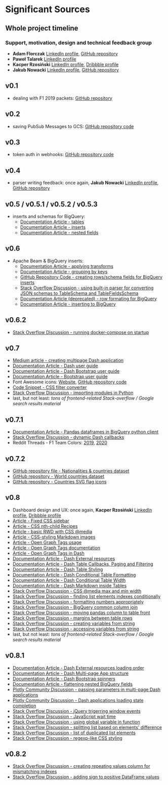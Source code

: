 # Significant Sources
## Whole project timeline
### Support, motivation, design and technical feedback group
- **Adam Florczak** [LinkedIn profile](https://www.linkedin.com/in/adam-florczak-4379b692/), [GitHub repository](https://github.com/aqum)
- **Paweł Talarek** [LinkedIn profile](https://www.linkedin.com/in/pawe%C5%82-talarek-a5501012b/)
- **Kacper Rzosiński** [LinkedIn profile](https://www.linkedin.com/in/gathspar/), [Dribbble profile](https://dribbble.com/gathspar)
- **Jakub Nowacki** [LinkedIn profile](https://www.linkedin.com/in/jakubnowacki/), [GitHub repository](https://github.com/jsnowacki)
## v0.1 
- dealing with F1 2019 packets: [GitHub repository](https://gitlab.com/reddish/f1-2019-telemetry)
## v0.2
- saving PubSub Messages to GCS: [GitHub repository code](https://github.com/GoogleCloudPlatform/python-docs-samples/blob/master/pubsub/streaming-analytics/PubSubToGCS.py)
## v0.3 
- token auth in webhooks: [GitHub repository code](https://gist.github.com/tschieggm/7604940)
## v0.4
- parser writing feedback: once again, **Jakub Nowacki** [LinkedIn profile](https://www.linkedin.com/in/jakubnowacki/), [GitHub repository](https://github.com/jsnowacki)
## v0.5 / v0.5.1 / v0.5.2 / v0.5.3
- inserts and schemas for BigQuery: 
  - [Documentation Article - tables](https://cloud.google.com/bigquery/docs/tables#python)
  - [Documentation Article - inserts](https://cloud.google.com/bigquery/streaming-data-into-bigquery)
  - [Documentation Article - nested fields](https://cloud.google.com/bigquery/docs/nested-repeated)
## v0.6
- Apache Beam & BigQuery inserts:
  - [Documentation Article - applying transforms](https://beam.apache.org/documentation/programming-guide/#applying-transforms)
  - [Documentation Article - grouping by keys](https://beam.apache.org/documentation/programming-guide/#cogroupbykey)
  - [GitHub Repository Code - creating rows/schema fields for BigQuery inserts](https://github.com/apache/beam/blob/474345f5987e47a22d063c7bfcb3638c85a57e64/sdks/python/apache_beam/examples/cookbook/bigquery_schema.py)
  - [Stack Overflow Discussion - using built-in parser for converting JSON schemas to TableSchema and TableFieldsSchema](https://stackoverflow.com/questions/48741327/writing-nested-schema-to-bigquery-from-dataflow-python) 
  - [Documentation Article (deprecated) - row formating for BigQuery](https://download.huihoo.com/google/gdgdevkit/DVD1/developers.google.com/bigquery/preparing-data-for-bigquery.html)
  - [Documentation Article - inserting to BigQuery](https://beam.apache.org/documentation/io/built-in/google-bigquery/)
## v0.6.2
- [Stack Overflow Discussion - running docker-compose on startup](https://stackoverflow.com/questions/43671482/how-to-run-docker-compose-up-d-at-system-start-up) 
## v0.7
- [Medium article - creating multipage Dash application](https://towardsdatascience.com/create-a-multipage-dash-application-eceac464de91) 
- [Documentation Article - Dash user guide](https://dash.plotly.com/)
- [Documentation Article - Dash Bootstrap user guide](https://dash-bootstrap-components.opensource.faculty.ai/docs/)
- [Documentation Article - Bootstrap user guide](https://getbootstrap.com/docs/4.0/getting-started/introduction/)
- Font Awesome icons: [Website](https://fontawesome.com/icons), [GitHub repository code](https://github.com/FortAwesome/Font-Awesome)
- [Code Snippet - CSS filter converter](https://codepen.io/sosuke/pen/Pjoqqp)
- [Stack Overflow Discussion - importing modules in Python](https://stackoverflow.com/questions/24868733/how-to-access-a-module-from-outside-your-file-folder-in-python)
- last, but not least: _tons of frontend-related Stack-overflow / Google search results material_ 
## v0.7.1
- [Documentation Article - Pandas dataframes in BigQuery python client](https://cloud.google.com/bigquery/docs/pandas-gbq-migration)
- [Stack Overflow Discussion - dynamic Dash callbacks](https://stackoverflow.com/questions/48859013/how-to-create-dynamic-callback-for-generated-component)
- Reddit Threads - F1 Team Colors: [2019](https://www.reddit.com/r/formula1/comments/arxt0r/f1_2019_team_colors_hex_codes/), [2020](https://www.reddit.com/r/formula1/comments/f6dpb7/f1_2020_team_colors_hex_codes/)
## v0.7.2
- [GitHub repository file - Nationalities & countries dataset](https://github.com/knowitall/chunkedextractor/blob/master/src/main/resources/edu/knowitall/chunkedextractor/demonyms.csv)
- [GitHub repository - World countries dataset](https://github.com/mledoze/countries)
- [GitHub repository - Countries SVG flag icons](https://github.com/yammadev/flag-icons/)
## v0.8
- Dashboard design and UX: once again, **Kacper Rzosiński** [LinkedIn profile](https://www.linkedin.com/in/gathspar/), [Dribbble profile](https://dribbble.com/gathspar)
- [Article - Fixed CSS sidebar](https://www.w3schools.com/howto/howto_css_fixed_sidebar.asp)
- [Article - CSS nth-child Recipes](https://css-tricks.com/useful-nth-child-recipies/)
- [Article - basic RWD with CSS @media](https://css-tricks.com/scaled-proportional-blocks-with-css-and-javascript/)
- [Article - CSS-styling Markdown images](https://www.xaprb.com/blog/how-to-style-images-with-markdown/)
- [Article - Open Graph Tags usage](https://www.getresponse.pl/blog/sposob-wykorzystac-tagi-open-graph-zwiekszyc-ruch-stronie-internetowej)
- [Article - Open Graph Tags documentation](https://ogp.me/)
- [Article - Open Graph Tags in Dash](https://dash.plotly.com/external-resources)
- [Documentation Article - Dash External resources](https://dash.plotly.com/external-resources)
- [Documentation Article - Dash Table Callbacks, Paging and Filtering](https://dash.plotly.com/datatable/callbacks)
- [Documentation Article - Dash Table Styling](https://dash.plotly.com/datatable/style)
- [Documentation Article - Dash Conditional Table Formatting](https://dash.plotly.com/datatable/conditional-formatting)
- [Documentation Article - Dash Conditional Table Width](https://dash.plotly.com/datatable/width)
- [Documentation Article - Dash Markdown inside Tables](https://community.plotly.com/t/dash-v1-8-0-release-dcc-graph-updates-markdown-link-support-in-datatable-and-more/33629)
- [Stack Overflow Discussion - CSS @media max and min width](https://stackoverflow.com/questions/29300907/html-full-page-zoom-depending-on-screen-resolution)
- [Stack Overflow Discussion - finding list elements indexes conditionally](https://stackoverflow.com/questions/13717463/find-the-indices-of-elements-greater-than-x)
- [Stack Overflow Discussion - formatting numbers appropriately](https://stackoverflow.com/questions/16670125/python-format-string-thousand-separator-with-spaces/18891054)
- [Stack Overflow Discussion - BigQuery common column join](https://stackoverflow.com/questions/48175579/i-want-to-join-two-tables-with-a-common-column-in-big-query)
- [Stack Overflow Discussion - moving pandas column to table front](https://stackoverflow.com/questions/25122099/move-column-by-name-to-front-of-table-in-pandas)
- [Stack Overflow Discussion - margins between table rows](https://stackoverflow.com/questions/1993277/css-table-layout-why-does-table-row-not-accept-a-margin/2173500)
- [Stack Overflow Discussion - creating variables from string](https://stackoverflow.com/questions/13002530/python-3-convert-string-to-variable)
- [Stack Overflow Discussion - accessing variables from string](https://stackoverflow.com/questions/11864926/python-access-variable-from-string/)
- last, but not least: _tons of frontend-related Stack-overflow / Google search results material_ 
## v0.8.1
- [Documentation Article - Dash External resources loading order](https://dash.plotly.com/external-resources)
- [Documentation Article - Dash Multi-page App structure](https://dash.plotly.com/urls)
- [Documentation Article - Dash Bootstrap spinners](https://dash-bootstrap-components.opensource.faculty.ai/docs/components/spinner/)
- [Documentation Article - flattening nested BigQuery fields](https://cloud.google.com/life-sciences/docs/how-tos/flatten-bigquery-table)
- [Plotly Community Discussion - passing parameters in multi-page Dash applications](https://community.plotly.com/t/pass-a-parameter-from-one-page-to-another-page/27976)
- [Plotly Community Discussion - Dash applications loading state completion](https://community.plotly.com/t/dash-loading-states/5687)
- [Stack Overflow Discussion - jQuery trigerring window events](https://stackoverflow.com/questions/23544913/trigger-jquerys-window-resize-only-after-window-load)
- [Stack Overflow Discussion - JavaScript wait time](https://stackoverflow.com/questions/1836105/how-to-wait-5-seconds-with-jquery)
- [Stack Overflow Discussion - using global variable in function](https://stackoverflow.com/questions/423379/using-global-variables-in-a-function)
- [Stack Overflow Discussion - splitting list based on elements' difference](https://stackoverflow.com/questions/52005258/split-a-list-in-sublists-based-on-the-difference-between-consecutive-values)
- [Stack Overflow Discussion - list of duplicated list elements](https://stackoverflow.com/questions/5419204/index-of-duplicates-items-in-a-python-list)
- [Stack Overflow Discussion - regexp-like CSS styling](https://stackoverflow.com/questions/11496645/how-to-get-css-to-select-id-that-begins-with-a-string-not-in-javascript)
## v0.8.2
- [Stack Overflow Discussion - creating repeating values column for mismatching indexes](https://stackoverflow.com/questions/50804427/how-to-create-a-column-with-repeating-values-pandas-mismatching-indexes)
- [Stack Overflow Discussion - adding sign to positive DataFrame values](https://stackoverflow.com/questions/53497597/add-sign-to-positive-numbers-in-pandas-df)


